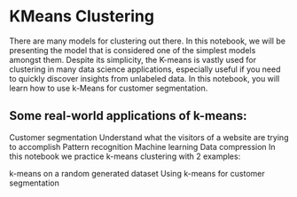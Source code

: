 # KMeans Clustering
There are many models for clustering out there. In this notebook, we will be presenting the model that is considered one of the simplest models amongst them. Despite its simplicity, the K-means is vastly used for clustering in many data science applications, especially useful if you need to quickly discover insights from unlabeled data. In this notebook, you will learn how to use k-Means for customer segmentation.

## Some real-world applications of k-means:
  Customer segmentation
  Understand what the visitors of a website are trying to accomplish
  Pattern recognition
  Machine learning
  Data compression
  In this notebook we practice k-means clustering with 2 examples:

k-means on a random generated dataset
Using k-means for customer segmentation
